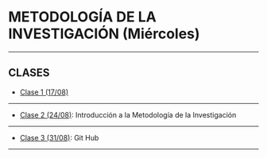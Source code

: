 # METODOLOGÍA DE LA INVESTIGACIÓN (Miércoles)

---

## CLASES

- [Clase 1 (17/08)](https://github.com/eugenia1984/UTN-FRSR-Programacion-1year-2semester/tree/main/metodologia_investigacion/clase1)

---

- [Clase 2 (24/08)](https://github.com/eugenia1984/UTN-FRSR-Programacion-1year-2semester/tree/arquitectura-y-sistemas-operativos/metodologia_investigacion/clase2): Introducción a la Metodología de la Investigación

---

- [Clase 3 (31/08)]([https://github.com/eugenia1984/UTN-FRSR-Programacion-1year-2semester/tree/arquitectura-y-sistemas-operativos/metodologia_investigacion/clase2](https://github.com/eugenia1984/UTN-FRSR-Programacion-1year-2semester/tree/main/metodologia_investigacion/clase3)): Git Hub

---

